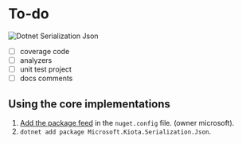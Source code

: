 # To-do

![Dotnet Serialization Json](https://github.com/microsoft/kiota/actions/workflows/serialization-dotnet-json.yml/badge.svg)

- [ ] coverage code
- [ ] analyzers
- [ ] unit test project
- [ ] docs comments

## Using the core implementations

1. [Add the package feed](https://docs.github.com/en/packages/guides/configuring-dotnet-cli-for-use-with-github-packages#authenticating-to-github-packages) in the `nuget.config` file. (owner microsoft).
1. `dotnet add package Microsoft.Kiota.Serialization.Json`.
